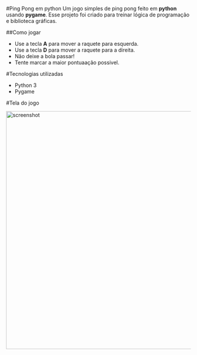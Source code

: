#Ping Pong em python
Um jogo simples de ping pong feito em **python** usando **pygame**.
Esse projeto foi criado para treinar lógica de programação e biblioteca gráficas.

##Como jogar 
- Use a tecla **A** para mover a raquete para esquerda.
- Use a tecla **D** para mover a raquete para a direita.
- Não deixe a bola passar!
- Tente marcar a maior pontuaação possivel.

#Tecnologias utilizadas 
- Python 3
- Pygame

#Tela do jogo



<img width="527" height="648" alt="screenshot" src="https://github.com/user-attachments/assets/469bd312-73b5-4ff8-8083-10d9af6c4c2a" />
